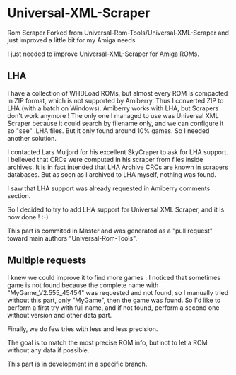 # Universal-XML-Scraper
Rom Scraper Forked from Universal-Rom-Tools/Universal-XML-Scraper and just improved a little bit for my Amiga needs.

I just needed to improve Universal-XML-Scraper for Amiga ROMs.

LHA
---
I have a collection of WHDLoad ROMs, but almost every ROM is compacted in ZIP format, which is not supported by Amiberry.
Thus I converted ZIP to LHA (with a batch on Windows).
Amiberry works with LHA, but Scrapers don't work anymore !
The only one I managed to use was Universal XML Scraper because it could search by filename only, and we can configure it so "see" .LHA files.
But it only found around 10% games. So I needed another solution.

I contacted Lars Muljord for his excellent SkyCraper to ask for LHA support. 
I believed that CRCs were computed in his scraper from files inside archives.
It is in fact intended that LHA Archive CRCs are known in scrapers databases. 
But as soon as I archived to LHA myself, nothing was found.

I saw that LHA support was already requested in Amiberry comments section.

So I decided to try to add LHA support for Universal XML Scraper, and it is now done ! :-)

This part is commited in Master and was generated as a "pull request" toward main authors "Universal-Rom-Tools".


Multiple requests
-----------------
I knew we could improve it to find more games : 
I noticed that sometimes game is not found because the complete name with "MyGame_V2.555_45454" was requested and not found, 
so I manually tried without this part, only "MyGame", then the game was found. 
So I'd like to perform a first try with full name, and if not found, perform a second one without version and other data part.

Finally, we do few tries with less and less precision.

The goal is to match the most precise ROM info, but not to let a ROM without any data if possible.

This part is in development in a specific branch.
